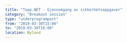 ```yaml
---
title: "Topp.NET - Gjennomgang av sikkerhetsoppgaver"
category: "Breakout session"
type: "underprogrampost"
from: "2019-03-30T15:00"
to: "2019-03-30T16:00"
location: Nyland
---
```

